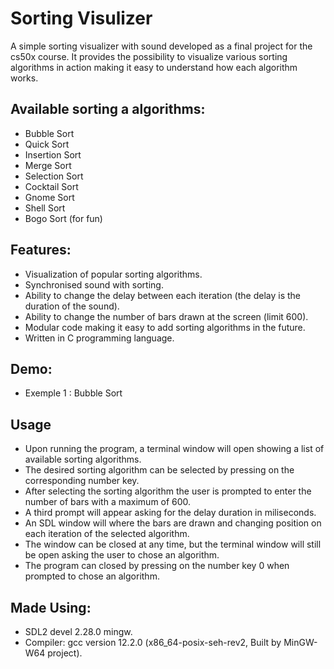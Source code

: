 # Sorting Visulizer

A simple sorting visualizer with sound developed as a final project for the cs50x course. It provides the possibility to visualize various sorting algorithms in action making it easy to understand how each algorithm works.

## Available sorting a algorithms:

- Bubble Sort
- Quick Sort
- Insertion Sort
- Merge Sort
- Selection Sort
- Cocktail Sort
- Gnome Sort
- Shell Sort
- Bogo Sort (for fun)

## Features:

- Visualization of popular sorting algorithms.
- Synchronised sound with sorting.
- Ability to change the delay between each iteration (the delay is the duration of the sound).
- Ability to change the number of bars drawn at the screen (limit 600).
- Modular code making it easy to add sorting algorithms in the future.
- Written in C programming language.

## Demo:

- Exemple 1 : Bubble Sort

## Usage

- Upon running the program, a terminal window will open showing a list of available sorting algorithms.
- The desired sorting algorithm can be selected by pressing on the corresponding number key.
- After selecting the sorting algorithm the user is prompted to enter the number of bars with a maximum of 600.
- A third prompt will appear asking for the delay duration in miliseconds.
- An SDL window will where the bars are drawn and changing position on each iteration of the selected algorithm.
- The window can be closed at any time, but the terminal window will still be open asking the user to chose an algorithm.
- The program can closed by pressing on the number key 0 when prompted to chose an algorithm.

## Made Using:

- SDL2 devel 2.28.0 mingw.
- Compiler: gcc version 12.2.0 (x86_64-posix-seh-rev2, Built by MinGW-W64 project).
